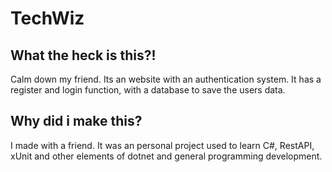 # TechWiz

## What the heck is this?!
Calm down my friend. Its an website with an authentication system. 
It has a register and login function, with a database to save the users data. 

## Why did i make this?
I made with a friend. It was an personal project used to learn C#, RestAPI, xUnit and other elements of dotnet and general programming development.

